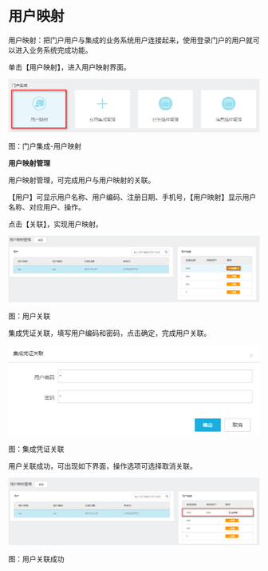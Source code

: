 # 用户映射

用户映射：把门户用户与集成的业务系统用户连接起来，使用登录门户的用户就可以进入业务系统完成功能。

单击【用户映射】，进入用户映射界面。

![](/articles/portal/2-/image/image6.png)
 

图：门户集成-用户映射

**用户映射管理**

用户映射管理，可完成用户与用户映射的关联。

【用户】可显示用户名称、用户编码、注册日期、手机号，【用户映射】显示用户名称、对应用户、操作。

点击【关联】，实现用户映射。

![](/articles/portal/2-/image/image7.png)
 
图：用户关联

集成凭证关联，填写用户编码和密码，点击确定，完成用户关联。

![](/articles/portal/2-/image/image8.png)
 
图：集成凭证关联

用户关联成功，可出现如下界面，操作选项可选择取消关联。

![](/articles/portal/2-/image/image9.png)

 
图：用户关联成功
